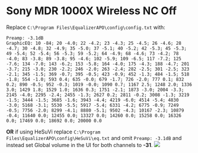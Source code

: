 # Sony MDR 1000X Wireless NC Off
Replace `C:\Program Files\EqualizerAPO\config\config.txt` with:
```
Preamp: -3.1dB
GraphicEQ: 10 -84; 20 -4.0; 22 -4.2; 23 -4.3; 25 -4.5; 26 -4.6; 28 -4.7; 30 -4.8; 32 -4.9; 35 -5.0; 37 -5.1; 40 -5.2; 42 -5.3; 45 -5.3; 49 -5.4; 52 -5.4; 56 -5.3; 59 -5.2; 64 -4.9; 68 -4.6; 73 -4.2; 78 -4.0; 83 -3.8; 89 -3.8; 95 -4.6; 102 -5.9; 109 -6.5; 117 -7.2; 125 -7.6; 134 -7.0; 143 -6.2; 153 -5.8; 164 -4.0; 175 -4.3; 188 -4.7; 201 -3.7; 215 -3.0; 230 -2.2; 246 -2.0; 263 -2.4; 282 -2.5; 301 -2.5; 323 -2.1; 345 -1.5; 369 -0.7; 395 -0.5; 423 -0.9; 452 -1.3; 484 -1.5; 518 -1.8; 554 -1.0; 593 0.4; 635 -0.0; 679 -1.7; 726 -2.0; 777 0.1; 832 0.2; 890 -0.5; 952 -0.3; 1019 -0.0; 1090 0.7; 1167 2.5; 1248 2.0; 1336 3.0; 1429 1.8; 1529 1.0; 1636 0.3; 1751 -2.1; 1873 -3.0; 2004 -3.3; 2145 -4.0; 2295 -2.4; 2455 -1.3; 2627 0.2; 2811 -0.2; 3008 -1.3; 3219 -1.5; 3444 -1.5; 3685 -1.6; 3943 -4.4; 4219 -6.0; 4514 -5.4; 4830 -3.0; 5168 -3.1; 5530 -5.5; 5917 -5.4; 6331 -4.2; 6775 -0.9; 7249 -0.5; 7756 -2.0; 8299 -4.1; 8880 -5.1; 9502 -4.3; 10167 -2.3; 10879 -0.4; 11640 0.0; 12455 0.0; 13327 0.0; 14260 0.0; 15258 0.0; 16326 0.0; 17469 0.0; 18692 0.0; 20000 0.0
```
**OR** if using HeSuVi replace `C:\Program Files\EqualizerAPO\config\HeSuVi\eq.txt` and omit `Preamp: -3.1dB` and instead set Global volume in the UI for both channels to **-31**.
![](https://raw.githubusercontent.com/jaakkopasanen/AutoEq/master/results/SBAF-Serious/innerfidelity/onear/Sony%20MDR%201000X%20Wireless%20NC%20Off/Sony%20MDR%201000X%20Wireless%20NC%20Off.png)